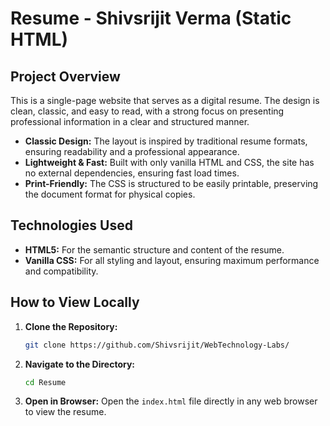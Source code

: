 # Resume - Shivsrijit Verma (Static HTML)

## Project Overview

This is a single-page website that serves as a digital resume. The design is clean, classic, and easy to read, with a strong focus on presenting professional information in a clear and structured manner.

* **Classic Design:** The layout is inspired by traditional resume formats, ensuring readability and a professional appearance.
* **Lightweight & Fast:** Built with only vanilla HTML and CSS, the site has no external dependencies, ensuring fast load times.
* **Print-Friendly:** The CSS is structured to be easily printable, preserving the document format for physical copies.

## Technologies Used

* **HTML5:** For the semantic structure and content of the resume.
* **Vanilla CSS:** For all styling and layout, ensuring maximum performance and compatibility.

## How to View Locally

1.  **Clone the Repository:**
    ```bash
    git clone https://github.com/Shivsrijit/WebTechnology-Labs/
    ```

2.  **Navigate to the Directory:**
    ```bash
    cd Resume
    ```

3.  **Open in Browser:**
    Open the `index.html` file directly in any web browser to view the resume.
